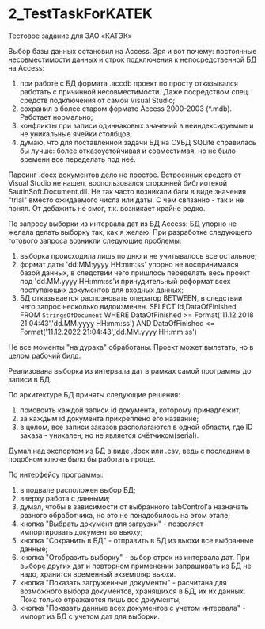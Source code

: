 # 2_TestTaskForKATEK
Тестовое задание для ЗАО «КАТЭК»

Выбор базы данных остановил на Access. 
Зря и вот почему: постоянные несовместимости данных и строк подключения к непосредственной БД на Access: 
1) при работе с БД формата .accdb проект по просту отказывался работать с причинной несовместимости. Даже посредством спец. средств подключения от самой Visual Studio;
2) сохранил в более старом формате Access 2000-2003 (*.mdb). Работает нормально;
3) конфликты при записи одиннаковых значений в неиндексируемые и не уникальные ячейки столбцов;
4) думаю, что для поставленной задачи БД на СУБД SQLite справилась бы лучше: более отказоустойчивая и совместимая, но не было времени все переделать под неё.

Парсинг .docx документов дело не простое. Встроенных средств от Visual Studio не нашел, воспользовался сторонней библиотекой SautinSoft.Document.dll.
Не так часто возникали баги в виде значения "trial" вместо ожидаемого числа или даты. С чем связанно - так и не понял. От дебажить не смог, т.к. возникает крайне редко.

По запросу выборки из интервала дат из БД Access: БД упорно не желала делать выборку так, как я желаю. 
При разработке следующего готового запроса возникли следующие проблемы:
1) выборка происходила лишь по дню и не учитывалось все остальное;
2) формат даты 'dd:MM:yyyy HH:mm:ss' упорно не воспринимался базой данных, в следствии чего пришлось переделать весь проект под 'dd.MM.yyyy HH:mm:ss'и принудительный реформат всех поступающих документов для входных данных;
3) БД отказывается распозновать оператор BETWEEN, в следствии чего запрос несколько видоизменен.
SELECT Id,DataOfFinished FROM `StringsOfDocument` WHERE DataOfFinished >= Format('11.12.2018 21:04:43','dd.MM.yyyy HH:mm:ss')  AND DataOfFinished <= Format('11.12.2022 21:04:43','dd.MM.yyyy HH:mm:ss')

Не все моменты "на дурака" обработаны. Проект может вылетать, но в целом рабочий билд.

Реализована выборка из интервала дат в рамках самой программы до записи в БД.

По архитектуре БД приняты следующие решения:
1) присвоить каждой записи id документа, которому принадлежит;
2) за каждым id документа прикреплено его название;
3) в целом, все записи заказов располагаются в одной области, где ID заказа - уникален, но не является счётчиком(serial).

Думал над экспортом из БД в виде .docx или .csv, ведь с последним в подобном ключе было бы работать проще.

По интерфейсу программы:
1) в подвале расположен выбор БД;
2) вверху работа с данными;
3) думал, чтобы в зависимости от выбранного tabControl'а назначать разного обработчика, но это не понадобилось на этом этапе;
4) кнопка "Выбрать документ для загрузки" - позволяет импортировать документ во вьюху;
5) кнопка "Сохранить в БД" - отправить в БД из вьюхи все выбранные данные;
6) кнопка "Отобразить выборку" - выбор строк из интервала дат. При выборе других дат и повторном применении запрашивать из БД не надо, хранится временный экземпляр вьюхи.
7) кнопка "Показать загруженные документы" - расчитана для возможного выбора документов, хранящихся в БД, их их данных. Пока только отражаются лишь все документы;
8) кнопка "Показать данные всех документов с учетом интервала" - импорт из БД с учетом дат для выборки. 
